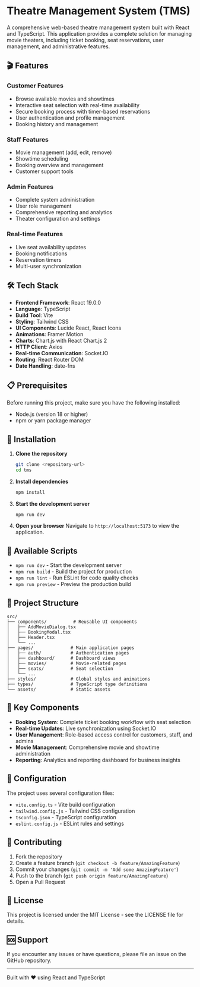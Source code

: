 # Theatre Management System (TMS)

A comprehensive web-based theatre management system built with React and TypeScript. This application provides a complete solution for managing movie theaters, including ticket booking, seat reservations, user management, and administrative features.

## 🎬 Features

### Customer Features
- Browse available movies and showtimes
- Interactive seat selection with real-time availability
- Secure booking process with timer-based reservations
- User authentication and profile management
- Booking history and management

### Staff Features
- Movie management (add, edit, remove)
- Showtime scheduling
- Booking overview and management
- Customer support tools

### Admin Features
- Complete system administration
- User role management
- Comprehensive reporting and analytics
- Theater configuration and settings

### Real-time Features
- Live seat availability updates
- Booking notifications
- Reservation timers
- Multi-user synchronization

## 🛠️ Tech Stack

- **Frontend Framework**: React 19.0.0
- **Language**: TypeScript
- **Build Tool**: Vite
- **Styling**: Tailwind CSS
- **UI Components**: Lucide React, React Icons
- **Animations**: Framer Motion
- **Charts**: Chart.js with React Chart.js 2
- **HTTP Client**: Axios
- **Real-time Communication**: Socket.IO
- **Routing**: React Router DOM
- **Date Handling**: date-fns

## 📋 Prerequisites

Before running this project, make sure you have the following installed:
- Node.js (version 18 or higher)
- npm or yarn package manager

## 🚀 Installation

1. **Clone the repository**
   ```bash
   git clone <repository-url>
   cd tms
   ```

2. **Install dependencies**
   ```bash
   npm install
   ```

3. **Start the development server**
   ```bash
   npm run dev
   ```

4. **Open your browser**
   Navigate to `http://localhost:5173` to view the application.

## 📝 Available Scripts

- `npm run dev` - Start the development server
- `npm run build` - Build the project for production
- `npm run lint` - Run ESLint for code quality checks
- `npm run preview` - Preview the production build

## 📁 Project Structure

```
src/
├── components/          # Reusable UI components
│   ├── AddMovieDialog.tsx
│   ├── BookingModal.tsx
│   ├── Header.tsx
│   └── ...
├── pages/              # Main application pages
│   ├── auth/           # Authentication pages
│   ├── dashboard/      # Dashboard views
│   ├── movies/         # Movie-related pages
│   ├── seats/          # Seat selection
│   └── ...
├── styles/             # Global styles and animations
├── types/              # TypeScript type definitions
└── assets/             # Static assets
```

## 🎯 Key Components

- **Booking System**: Complete ticket booking workflow with seat selection
- **Real-time Updates**: Live synchronization using Socket.IO
- **User Management**: Role-based access control for customers, staff, and admins
- **Movie Management**: Comprehensive movie and showtime administration
- **Reporting**: Analytics and reporting dashboard for business insights

## 🔧 Configuration

The project uses several configuration files:
- `vite.config.ts` - Vite build configuration
- `tailwind.config.js` - Tailwind CSS configuration
- `tsconfig.json` - TypeScript configuration
- `eslint.config.js` - ESLint rules and settings

## 🤝 Contributing

1. Fork the repository
2. Create a feature branch (`git checkout -b feature/AmazingFeature`)
3. Commit your changes (`git commit -m 'Add some AmazingFeature'`)
4. Push to the branch (`git push origin feature/AmazingFeature`)
5. Open a Pull Request

## 📄 License

This project is licensed under the MIT License - see the LICENSE file for details.

## 🆘 Support

If you encounter any issues or have questions, please file an issue on the GitHub repository.

---

Built with ❤️ using React and TypeScript
